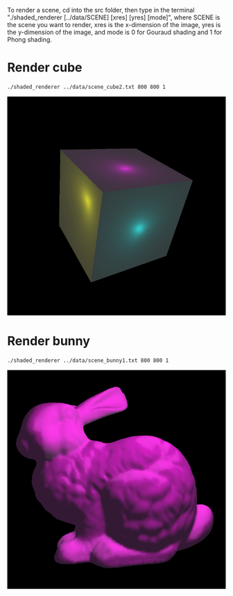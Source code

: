 To render a scene, cd into the src folder, then type in the terminal "./shaded_renderer [../data/SCENE] [xres] [yres] [mode]", where SCENE is the scene you want to render, xres is the x-dimension of the image, yres is the y-dimension of the image, and mode is 0 for Gouraud shading and 1 for Phong shading.

# Render cube
```bash
./shaded_renderer ../data/scene_cube2.txt 800 800 1
```

![Alt text](data/cube2.png)

# Render bunny
```bash
./shaded_renderer ../data/scene_bunny1.txt 800 800 1
```

![Alt text](data/bunny.png)
